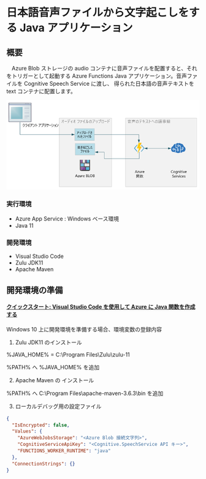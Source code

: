 # 日本語音声ファイルから文字起こしをする Java アプリケーション

## 概要
　Azure Blob ストレージの audio コンテナに音声ファイルを配置すると、それをトリガーとして起動する Azure Functions Java アプリケーション。音声ファイルを Cognitive Speech Service に渡し、 得られた日本語の音声テキストを text コンテナに配置します。

 <img src="/images/workflow.png" title="workflow">

### 実行環境
- Azure App Service : Windows ベース環境
- Java 11

### 開発環境
- Visual Studio Code
- Zulu JDK11
- Apache Maven

## 開発環境の準備

#### [クイックスタート: Visual Studio Code を使用して Azure に Java 関数を作成する](https://docs.microsoft.com/ja-jp/azure/azure-functions/create-first-function-vs-code-java)

Windows 10 上に開発環境を準備する場合、環境変数の登録内容

1. Zulu JDK11 のインストール

%JAVA_HOME% = C:\Program Files\Zulu\zulu-11

%PATH% へ %JAVA_HOME% を追加

2. Apache Maven の インストール

%PATH% へ C:\Program Files\apache-maven-3.6.3\bin を追加

3. ローカルデバッグ用の設定ファイル
```json:local.settings.json
{
  "IsEncrypted": false,
  "Values": {
    "AzureWebJobsStorage": "<Azure Blob 接続文字列>",
    "CognitiveServiceApiKey": "<Cognitive.SpeechService API キー>",
    "FUNCTIONS_WORKER_RUNTIME": "java"
  },
  "ConnectionStrings": {}
}
```

